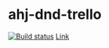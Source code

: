 # ahj-dnd-trello


[![Build status](https://ci.appveyor.com/api/projects/status/2d9w42c3rtove54i/branch/main?svg=true)](https://ci.appveyor.com/project/bombik815/ahj-dnd-trello/branch/main)
[Link](https://bombik815.github.io/ahj-dnd-trello/)

